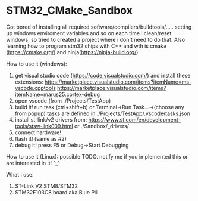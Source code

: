 # STM32_CMake_Sandbox
Got bored of installing all required software/compilers/buildtools/..... setting up windows enviroment variables and so on each time i clean/reset windows, so tried to created a project where i don't need to do that. 
Also learning how to program stm32 chips with C++ and wth is cmake (https://cmake.org/) and ninja(https://ninja-build.org/)

How to use it (windows): 
  1) get visual studio code (https://code.visualstudio.com/) and install these extensions:
        https://marketplace.visualstudio.com/items?itemName=ms-vscode.cpptools
        https://marketplace.visualstudio.com/items?itemName=marus25.cortex-debug
  2) open vscode (from ./Projects/TestApp)
  2) build it! run task (ctrl+shift+b) or Terminal->Run Task...->(choose any from popup)
      tasks are defined in ./Projects/TestApp/.vscode/tasks.json
  3) install st-link/v2 drivers from:
        https://www.st.com/en/development-tools/stsw-link009.html or
        ./Sandbox/_drivers/
  4) connect hardware!
  5) flash it! (same as #2)
  6) debug it! press F5 or Debug->Start Debugging
  
How to use it (Linux): 
  possible TODO. notify me if you implemented this or are interested in it! ^_^
  
What i use:
  1) ST-Link V2 STM8/STM32 
  3) STM32F103C8 board aka Blue Pill
